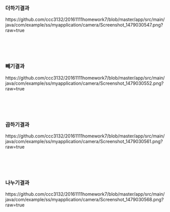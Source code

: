 <H3>더하기결과</H3>
https://github.com/ccc3132/20161111homework7/blob/master/app/src/main/java/com/example/ss/myapplication/camera/Screenshot_1479030547.png?raw=true
<br><bR><br><br><BR>
<H3>빼기결과</H3>
https://github.com/ccc3132/20161111homework7/blob/master/app/src/main/java/com/example/ss/myapplication/camera/Screenshot_1479030552.png?raw=true
<br><bR><br><br><BR>
<H3>곱하기결과</H3>
https://github.com/ccc3132/20161111homework7/blob/master/app/src/main/java/com/example/ss/myapplication/camera/Screenshot_1479030561.png?raw=true
<br><bR><br><br><BR>
<H3>나누기결과</H3>
https://github.com/ccc3132/20161111homework7/blob/master/app/src/main/java/com/example/ss/myapplication/camera/Screenshot_1479030568.png?raw=true
